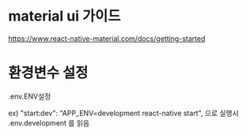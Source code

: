 # material ui 가이드

<https://www.react-native-material.com/docs/getting-started>  

# 환경변수 설정

.env.ENV설정

ex)  "start:dev": "APP_ENV=development react-native start", 으로 실행시
.env.development 를 읽음

